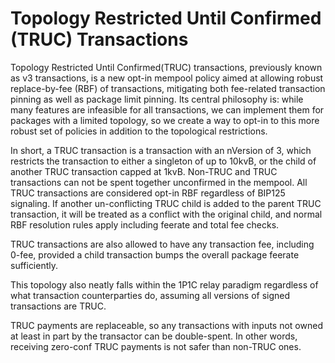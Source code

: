 # Topology Restricted Until Confirmed (TRUC) Transactions

Topology Restricted Until Confirmed(TRUC) transactions, previously known as v3 transactions, is a new opt-in mempool policy aimed at allowing robust replace-by-fee (RBF) of transactions, mitigating both fee-related transaction pinning as well as package limit pinning. Its central philosophy is: while many features are infeasible for all transactions, we can implement them for packages with a limited topology, so we create a way to opt-in to this more robust set of policies in addition to the topological restrictions.

In short, a TRUC transaction is a transaction with an nVersion of 3, which restricts the transaction to either a singleton of up to 10kvB, or the child of another TRUC transaction capped at 1kvB. Non-TRUC and TRUC transactions can not be spent together unconfirmed in the mempool. All TRUC transactions are considered opt-in RBF regardless of BIP125 signaling.
If another un-conflicting TRUC child is added to the parent TRUC transaction, it will be treated as a conflict with the original child, and normal RBF resolution rules apply including feerate and total fee checks.

TRUC transactions are also allowed to have any transaction fee, including 0-fee, provided a child transaction bumps the overall package feerate sufficiently.

This topology also neatly falls within the 1P1C relay paradigm regardless of what transaction counterparties do, assuming all versions of signed transactions are TRUC.

TRUC payments are replaceable, so any transactions with inputs not owned at least in part by the transactor can be double-spent. In other words, receiving zero-conf TRUC payments is not safer than non-TRUC ones.

